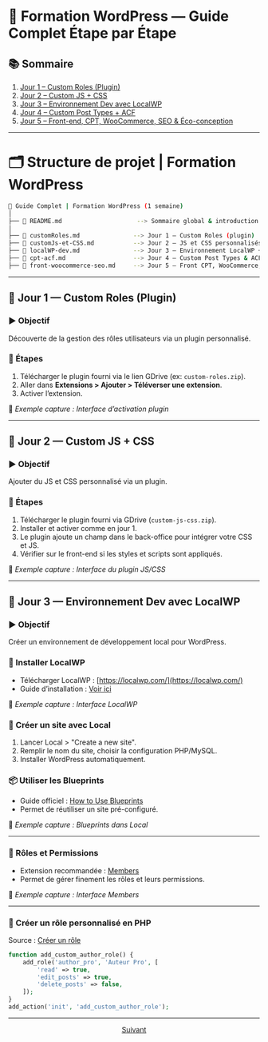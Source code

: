 # 🧩 Formation WordPress — Guide Complet Étape par Étape

## 📚 Sommaire

1. [Jour 1 – Custom Roles (Plugin)](customRoles.md)
2. [Jour 2 – Custom JS + CSS](customJs-et-CSS.md)
3. [Jour 3 – Environnement Dev avec LocalWP](#jour-3--environnement-dev-avec-localwp)
4. [Jour 4 – Custom Post Types + ACF](#jour-4--custom-post-types--acf)
5. [Jour 5 – Front-end, CPT, WooCommerce, SEO & Éco-conception](#jour-5--front-end-cpt-woocommerce-seo--éco-conception)


---


# 🗂️ Structure de projet | Formation WordPress 

```bash
📁 Guide Complet | Formation WordPress (1 semaine)
│
├── 📄 README.md                     --> Sommaire global & introduction
│
├── 📄 customRoles.md               --> Jour 1 – Custom Roles (plugin)
├── 📄 customJs-et-CSS.md           --> Jour 2 – JS et CSS personnalisés
├── 📄 localWP-dev.md               --> Jour 3 – Environnement LocalWP + rôles
├── 📄 cpt-acf.md                   --> Jour 4 – Custom Post Types & ACF
├── 📄 front-woocommerce-seo.md     --> Jour 5 – Front CPT, WooCommerce, SEO, Éco-conception
```

---


## 📅 Jour 1 — Custom Roles (Plugin)

### ▶️ Objectif
Découverte de la gestion des rôles utilisateurs via un plugin personnalisé.

### 🔧 Étapes

1. Télécharger le plugin fourni via le lien GDrive (ex: `custom-roles.zip`).
2. Aller dans **Extensions > Ajouter > Téléverser une extension**.
3. Activer l’extension.

📸 _Exemple capture : Interface d’activation plugin_

---

## 📅 Jour 2 — Custom JS + CSS

### ▶️ Objectif
Ajouter du JS et CSS personnalisé via un plugin.

### 🔧 Étapes

1. Télécharger le plugin fourni via GDrive (`custom-js-css.zip`).
2. Installer et activer comme en jour 1.
3. Le plugin ajoute un champ dans le back-office pour intégrer votre CSS et JS.
4. Vérifier sur le front-end si les styles et scripts sont appliqués.

📸 _Exemple capture : Interface du plugin JS/CSS_

---

## 📅 Jour 3 — Environnement Dev avec LocalWP

### ▶️ Objectif
Créer un environnement de développement local pour WordPress.

### 🔧 Installer LocalWP

- Télécharger LocalWP : [https://localwp.com/](https://localwp.com/)
- Guide d’installation : [Voir ici](https://localwp.com/help-docs/getting-started/installing-local/)

📸 _Exemple capture : Interface LocalWP_

### 🧪 Créer un site avec Local

1. Lancer Local > "Create a new site".
2. Remplir le nom du site, choisir la configuration PHP/MySQL.
3. Installer WordPress automatiquement.

### 📦 Utiliser les Blueprints

- Guide officiel : [How to Use Blueprints](https://localwp.com/help-docs/local-features/how-to-use-blueprints/)
- Permet de réutiliser un site pré-configuré.

📸 _Exemple capture : Blueprints dans Local_

---

### 🔑 Rôles et Permissions

- Extension recommandée : [Members](https://wordpress.org/plugins/members/)
- Permet de gérer finement les rôles et leurs permissions.

📸 _Exemple capture : Interface Members_

---

### 🧠 Créer un rôle personnalisé en PHP

Source : [Créer un rôle](https://nettsmed.no/creating-custom-user-role-inwordpress/#example-1-adding-a-author-pro-custom-user-role-in-word-press)

```php
function add_custom_author_role() {
    add_role('author_pro', 'Auteur Pro', [
        'read' => true,
        'edit_posts' => true,
        'delete_posts' => false,
    ]);
}
add_action('init', 'add_custom_author_role');
```

---

<p align="center">
  <a href="customRoles.md">Suivant</a>
</p>